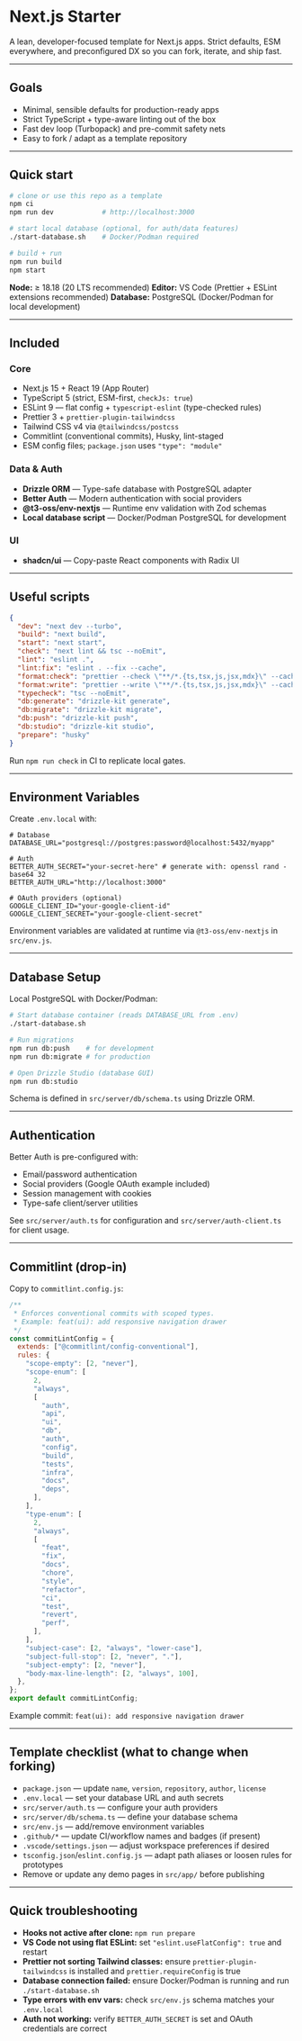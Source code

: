 # Next.js Starter

A lean, developer-focused template for Next.js apps. Strict defaults, ESM everywhere, and preconfigured DX so you can fork, iterate, and ship fast.

---

## Goals

- Minimal, sensible defaults for production-ready apps
- Strict TypeScript + type-aware linting out of the box
- Fast dev loop (Turbopack) and pre-commit safety nets
- Easy to fork / adapt as a template repository

---

## Quick start

```bash
# clone or use this repo as a template
npm ci
npm run dev            # http://localhost:3000

# start local database (optional, for auth/data features)
./start-database.sh    # Docker/Podman required

# build + run
npm run build
npm start
```

**Node:** ≥ 18.18 (20 LTS recommended)
**Editor:** VS Code (Prettier + ESLint extensions recommended)
**Database:** PostgreSQL (Docker/Podman for local development)

---

## Included

### Core

- Next.js 15 + React 19 (App Router)
- TypeScript 5 (strict, ESM-first, `checkJs: true`)
- ESLint 9 — flat config + `typescript-eslint` (type-checked rules)
- Prettier 3 + `prettier-plugin-tailwindcss`
- Tailwind CSS v4 via `@tailwindcss/postcss`
- Commitlint (conventional commits), Husky, lint-staged
- ESM config files; `package.json` uses `"type": "module"`

### Data & Auth

- **Drizzle ORM** — Type-safe database with PostgreSQL adapter
- **Better Auth** — Modern authentication with social providers
- **@t3-oss/env-nextjs** — Runtime env validation with Zod schemas
- **Local database script** — Docker/Podman PostgreSQL for development

### UI

- **shadcn/ui** — Copy-paste React components with Radix UI

---

## Useful scripts

```json
{
  "dev": "next dev --turbo",
  "build": "next build",
  "start": "next start",
  "check": "next lint && tsc --noEmit",
  "lint": "eslint .",
  "lint:fix": "eslint . --fix --cache",
  "format:check": "prettier --check \"**/*.{ts,tsx,js,jsx,mdx}\" --cache",
  "format:write": "prettier --write \"**/*.{ts,tsx,js,jsx,mdx}\" --cache",
  "typecheck": "tsc --noEmit",
  "db:generate": "drizzle-kit generate",
  "db:migrate": "drizzle-kit migrate",
  "db:push": "drizzle-kit push",
  "db:studio": "drizzle-kit studio",
  "prepare": "husky"
}
```

Run `npm run check` in CI to replicate local gates.

---

## Environment Variables

Create `.env.local` with:

```env
# Database
DATABASE_URL="postgresql://postgres:password@localhost:5432/myapp"

# Auth
BETTER_AUTH_SECRET="your-secret-here" # generate with: openssl rand -base64 32
BETTER_AUTH_URL="http://localhost:3000"

# OAuth providers (optional)
GOOGLE_CLIENT_ID="your-google-client-id"
GOOGLE_CLIENT_SECRET="your-google-client-secret"
```

Environment variables are validated at runtime via `@t3-oss/env-nextjs` in `src/env.js`.

---

## Database Setup

Local PostgreSQL with Docker/Podman:

```bash
# Start database container (reads DATABASE_URL from .env)
./start-database.sh

# Run migrations
npm run db:push    # for development
npm run db:migrate # for production

# Open Drizzle Studio (database GUI)
npm run db:studio
```

Schema is defined in `src/server/db/schema.ts` using Drizzle ORM.

---

## Authentication

Better Auth is pre-configured with:

- Email/password authentication
- Social providers (Google OAuth example included)
- Session management with cookies
- Type-safe client/server utilities

See `src/server/auth.ts` for configuration and `src/server/auth-client.ts` for client usage.

---

## Commitlint (drop-in)

Copy to `commitlint.config.js`:

```js
/**
 * Enforces conventional commits with scoped types.
 * Example: feat(ui): add responsive navigation drawer
 */
const commitLintConfig = {
  extends: ["@commitlint/config-conventional"],
  rules: {
    "scope-empty": [2, "never"],
    "scope-enum": [
      2,
      "always",
      [
        "auth",
        "api",
        "ui",
        "db",
        "auth",
        "config",
        "build",
        "tests",
        "infra",
        "docs",
        "deps",
      ],
    ],
    "type-enum": [
      2,
      "always",
      [
        "feat",
        "fix",
        "docs",
        "chore",
        "style",
        "refactor",
        "ci",
        "test",
        "revert",
        "perf",
      ],
    ],
    "subject-case": [2, "always", "lower-case"],
    "subject-full-stop": [2, "never", "."],
    "subject-empty": [2, "never"],
    "body-max-line-length": [2, "always", 100],
  },
};
export default commitLintConfig;
```

Example commit: `feat(ui): add responsive navigation drawer`

---

## Template checklist (what to change when forking)

- `package.json` — update `name`, `version`, `repository`, `author`, `license`
- `.env.local` — set your database URL and auth secrets
- `src/server/auth.ts` — configure your auth providers
- `src/server/db/schema.ts` — define your database schema
- `src/env.js` — add/remove environment variables
- `.github/*` — update CI/workflow names and badges (if present)
- `.vscode/settings.json` — adjust workspace preferences if desired
- `tsconfig.json`/`eslint.config.js` — adapt path aliases or loosen rules for prototypes
- Remove or update any demo pages in `src/app/` before publishing

---

## Quick troubleshooting

- **Hooks not active after clone:** `npm run prepare`
- **VS Code not using flat ESLint:** set `"eslint.useFlatConfig": true` and restart
- **Prettier not sorting Tailwind classes:** ensure `prettier-plugin-tailwindcss` is installed and `prettier.requireConfig` is true
- **Database connection failed:** ensure Docker/Podman is running and run `./start-database.sh`
- **Type errors with env vars:** check `src/env.js` schema matches your `.env.local`
- **Auth not working:** verify `BETTER_AUTH_SECRET` is set and OAuth credentials are correct
